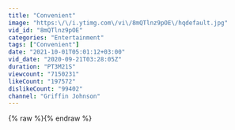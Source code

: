```yaml
---
title: "Convenient"
image: "https:\/\/i.ytimg.com\/vi\/8mQTlnz9pOE\/hqdefault.jpg"
vid_id: "8mQTlnz9pOE"
categories: "Entertainment"
tags: ["Convenient"]
date: "2021-10-01T05:01:12+03:00"
vid_date: "2020-09-21T03:28:05Z"
duration: "PT3M21S"
viewcount: "7150231"
likeCount: "197572"
dislikeCount: "99402"
channel: "Griffin Johnson"
---
```

{% raw %}{% endraw %}
